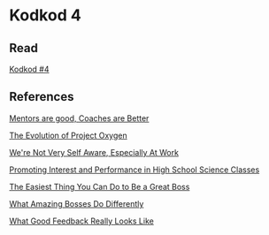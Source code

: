 # Kodkod 4
## Read

[Kodkod #4][1]


## References

[Mentors are good, Coaches are Better][2]

[The Evolution of Project Oxygen][3]

[We're Not Very Self Aware, Especially At Work][4]

[Promoting Interest and Performance in High School Science Classes][5]

[The Easiest Thing You Can Do to Be a Great Boss][6]

[What Amazing Bosses Do Differently][7]

[What Good Feedback Really Looks Like][8]


[1]: http://www.k0dk0d.com/pdfs/kodkod4.pdf "Kodkod #4"
[2]: https://www.linkedin.com/pulse/mentors-good-coaches-better-adam-grant/
[3]: https://rework.withgoogle.com/blog/the-evolution-of-project-oxygen/
[4]: https://hbr.org/2015/03/research-were-not-very-self-aware-especially-at-work
[5]: https://www.jstor.org/stable/27736597
[6]: https://hbr.org/2015/11/the-easiest-thing-you-can-do-to-be-a-great-boss
[7]: https://hbr.org/2015/11/what-amazing-bosses-do-differently
[8]: https://hbr.org/2019/05/what-good-feedback-really-looks-like
